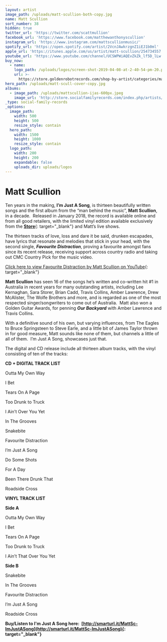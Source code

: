 ```yaml
---
layout: artist
image_path: /uploads/matt-scullion-both-copy.jpg
name: Matt Scullion
sort_number: 38
hidden: true
twitter_url: 'https://twitter.com/scattmullion'
facebook_url: 'https://www.facebook.com/matthewanthonyscullion'
instagram_url: 'https://www.instagram.com/mattscullionmusic/'
spotify_url: 'https://open.spotify.com/artist/2VcnJAwkrzgnZ1iEJ1b0ml'
apple_url: 'https://itunes.apple.com/us/artist/matt-scullion/254734557'
youtube_url: 'https://www.youtube.com/channel/UCSWPWiAQEvZkZk_lf5D_lLw'
buy_now:
  - name:
    logo_path: /uploads/logos/screen-shot-2019-04-08-at-2-40-54-pm-20.png
    url: >-
      https://store.goldenrobotrecords.com/shop-by-artist/categories/matt-scullion
hero_path: /uploads/matt-scull-cover-copy.jpg
albums:
  - image_path: /uploads/mattscullion-ijas-600px.jpeg
    image_url: 'http://store.socialfamilyrecords.com/index.php/artists/matt-scullion.html'
_type: social-family-records
_options:
  image_path:
    width: 500
    height: 500
    resize_style: contain
  hero_path:
    width: 1500
    height: 1000
    resize_style: contain
  logo_path:
    width: 200
    height: 200
    expandable: false
    uploads_dir: uploads/logos
---
```


# Matt Scullion

Ten years in the making, **I’m Just A Song**, is thirteen beautifully written songs and the first album from the “man behind the music”, **Matt Scullion**, in a decade.&nbsp; Released in January 2018, the record is available online and from all good retailers, with the limited vinyl edition available exclusively from the [**Store**](http://store.socialfamilyrecords.com/artists/matt-scullion.html){: target="_blank"} and Matt’s live shows.

The thirteen tracks of love, loss and dare it be said, drunken escapades, have lyrics that resonate and melodies that stick in your head, with the second single, ***Favourite Distraction***, proving a favourite amongst fans since its recent release, receiving support across country radio and taking out CMC Country Pick for the music video.

[Click here to view Favourite Distraction by Matt Scullion on YouTube](https://www.youtube.com/watch?v=r83jgIUtUIM){: target="_blank"}

**Matt Scullion** has seen 16 of the songs he’s written and co-written hit \#1 in Australia in recent years for many outstanding artists, including Lee Kernaghan, Sara Storer, Brian Cadd, Travis Collins, Amber Lawrence, Drew McAlister, The Wolfe Brothers and more, and is regarded as one of the most respected singer/songwriters to come out of Australia.&nbsp; Matt also won a Golden Guitar Awards, for penning&nbsp;***Our Backyard*** with Amber Lawrence and Travis Collins.

With a definitive sound of his own, but varying influences, from The Eagles to Bruce Springsteen to Steve Earle, and a little bit of James Taylor thrown in for good measure, Matt sounds like none of them, but channels a little of all of them.&nbsp; I’m Just A Song, showcases just that.

The digital and CD release include all thirteen album tracks, with the vinyl consisting of ten of the tracks:

**CD + DIGITAL TRACK LIST**

Outta My Own Way

I Bet

Tears On A Page

Too Drunk to Truck

I Ain’t Over You Yet

In The Grooves

Snakebite

Favourite Distraction

I’m Just A Song

Do Some Shots

For A Day

Been There Drunk That

Roadside Cross

**VINYL TRACK LIST**

**Side A**

Outta My Own Way

I Bet

Tears On A Page

Too Drunk to Truck

I Ain’t That Over You Yet

**Side B**

Snakebite

In The Grooves

Favourite Distraction

I’m Just A Song

Roadside Cross

**Buy/Listen to I'm Just A Song here: &nbsp;[http://smarturl.it/MattSc-ImJustASong](http://smarturl.it/MattSc-ImJustASong){: target="_blank"}**